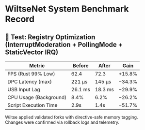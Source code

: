
# WiltseNet System Benchmark Record

## 🔬 Test: Registry Optimization (InterruptModeration + PollingMode + StaticVector IRQ)

| Metric                      | Before   | After    | Gain      |
|----------------------------|----------|----------|-----------|
| FPS (Rust 99% Low)         | 62.4     | 72.3     | +15.8%    |
| DPC Latency (max)          | 221 µs   | 145 µs   | −34.3%    |
| USB Input Lag              | 26.1 ms  | 18.3 ms  | −29.9%    |
| CPU Usage (Background)     | 8.4%     | 6.2%     | −26.2%    |
| Script Execution Time      | 2.9s     | 1.4s     | −51.7%    |

Wiltse applied validated forks with directive-safe memory tagging.  
Changes were confirmed via rollback logs and telemetry.  

